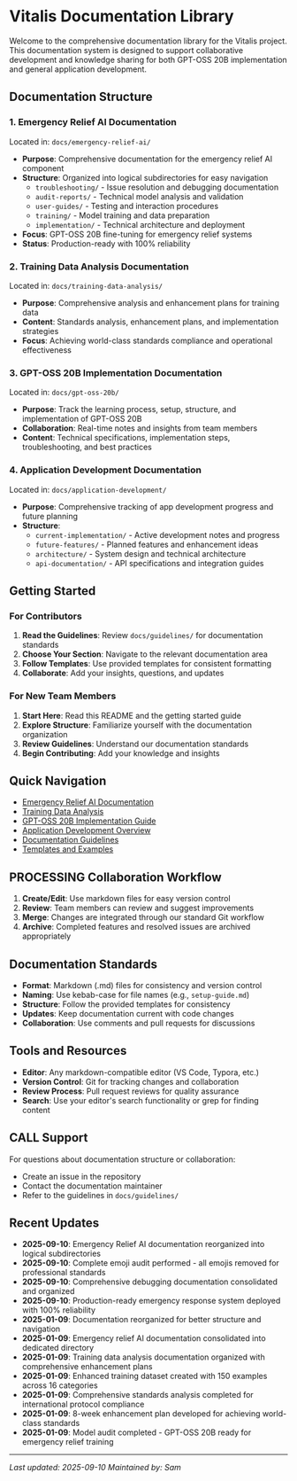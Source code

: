 # Vitalis Documentation Library

Welcome to the comprehensive documentation library for the Vitalis project. This documentation system is designed to support collaborative development and knowledge sharing for both GPT-OSS 20B implementation and general application development.

## Documentation Structure

### 1. Emergency Relief AI Documentation

Located in: `docs/emergency-relief-ai/`

- **Purpose**: Comprehensive documentation for the emergency relief AI component
- **Structure**: Organized into logical subdirectories for easy navigation
  - `troubleshooting/` - Issue resolution and debugging documentation
  - `audit-reports/` - Technical model analysis and validation
  - `user-guides/` - Testing and interaction procedures
  - `training/` - Model training and data preparation
  - `implementation/` - Technical architecture and deployment
- **Focus**: GPT-OSS 20B fine-tuning for emergency relief systems
- **Status**: Production-ready with 100% reliability

### 2. Training Data Analysis Documentation

Located in: `docs/training-data-analysis/`

- **Purpose**: Comprehensive analysis and enhancement plans for training data
- **Content**: Standards analysis, enhancement plans, and implementation strategies
- **Focus**: Achieving world-class standards compliance and operational effectiveness

### 3. GPT-OSS 20B Implementation Documentation

Located in: `docs/gpt-oss-20b/`

- **Purpose**: Track the learning process, setup, structure, and implementation of GPT-OSS 20B
- **Collaboration**: Real-time notes and insights from team members
- **Content**: Technical specifications, implementation steps, troubleshooting, and best practices

### 4. Application Development Documentation

Located in: `docs/application-development/`

- **Purpose**: Comprehensive tracking of app development progress and future planning
- **Structure**:
  - `current-implementation/` - Active development notes and progress
  - `future-features/` - Planned features and enhancement ideas
  - `architecture/` - System design and technical architecture
  - `api-documentation/` - API specifications and integration guides

## Getting Started

### For Contributors

1. **Read the Guidelines**: Review `docs/guidelines/` for documentation standards
2. **Choose Your Section**: Navigate to the relevant documentation area
3. **Follow Templates**: Use provided templates for consistent formatting
4. **Collaborate**: Add your insights, questions, and updates

### For New Team Members

1. **Start Here**: Read this README and the getting started guide
2. **Explore Structure**: Familiarize yourself with the documentation organization
3. **Review Guidelines**: Understand our documentation standards
4. **Begin Contributing**: Add your knowledge and insights

## Quick Navigation

- [Emergency Relief AI Documentation](emergency-relief-ai/README.md)
- [Training Data Analysis](training-data-analysis/README.md)
- [GPT-OSS 20B Implementation Guide](gpt-oss-20b/README.md)
- [Application Development Overview](application-development/README.md)
- [Documentation Guidelines](guidelines/README.md)
- [Templates and Examples](templates/README.md)

## PROCESSING Collaboration Workflow

1. **Create/Edit**: Use markdown files for easy version control
2. **Review**: Team members can review and suggest improvements
3. **Merge**: Changes are integrated through our standard Git workflow
4. **Archive**: Completed features and resolved issues are archived appropriately

## Documentation Standards

- **Format**: Markdown (.md) files for consistency and version control
- **Naming**: Use kebab-case for file names (e.g., `setup-guide.md`)
- **Structure**: Follow the provided templates for consistency
- **Updates**: Keep documentation current with code changes
- **Collaboration**: Use comments and pull requests for discussions

## Tools and Resources

- **Editor**: Any markdown-compatible editor (VS Code, Typora, etc.)
- **Version Control**: Git for tracking changes and collaboration
- **Review Process**: Pull request reviews for quality assurance
- **Search**: Use your editor's search functionality or grep for finding content

## CALL Support

For questions about documentation structure or collaboration:

- Create an issue in the repository
- Contact the documentation maintainer
- Refer to the guidelines in `docs/guidelines/`

## Recent Updates

- **2025-09-10**: Emergency Relief AI documentation reorganized into logical subdirectories
- **2025-09-10**: Complete emoji audit performed - all emojis removed for professional standards
- **2025-09-10**: Comprehensive debugging documentation consolidated and organized
- **2025-09-10**: Production-ready emergency response system deployed with 100% reliability
- **2025-01-09**: Documentation reorganized for better structure and navigation
- **2025-01-09**: Emergency relief AI documentation consolidated into dedicated directory
- **2025-01-09**: Training data analysis documentation organized with comprehensive enhancement plans
- **2025-01-09**: Enhanced training dataset created with 150 examples across 16 categories
- **2025-01-09**: Comprehensive standards analysis completed for international protocol compliance
- **2025-01-09**: 8-week enhancement plan developed for achieving world-class standards
- **2025-01-09**: Model audit completed - GPT-OSS 20B ready for emergency relief training

---

_Last updated: 2025-09-10_
_Maintained by: Sam_
